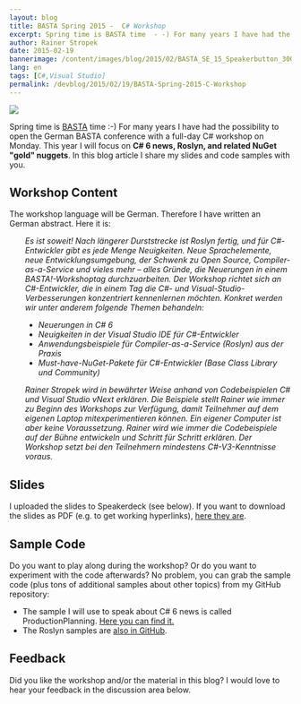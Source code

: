 ```yaml
---
layout: blog
title: BASTA Spring 2015 -  C# Workshop
excerpt: Spring time is BASTA time  - -) For many years I have had the possibility to open the German BASTA conference with a full-day C# workshop on Monday. This year I will focus on C# 6 news, Roslyn, and related NuGet "gold" nuggets. In this blog article I share my slides and code samples with you.
author: Rainer Stropek
date: 2015-02-19
bannerimage: /content/images/blog/2015/02/BASTA_SE_15_Speakerbutton_300x250_cropped.png
lang: en
tags: [C#,Visual Studio]
permalink: /devblog/2015/02/19/BASTA-Spring-2015-C-Workshop
---
```


<p class="floatRight">
  <img src="{{site.baseurl}}/content/images/blog/2015/02/BASTA_SE_15_Speakerbutton_300x250_.png" />
</p><p>Spring time is <a href="http://basta.net" target="_blank">BASTA</a> time :-) For many years I have had the possibility to open the German BASTA conference with a full-day C# workshop on Monday. This year I will focus on <strong>C# 6 news, Roslyn, and related NuGet "gold" nuggets</strong>. In this blog article I share my slides and code samples with you.</p><h2>Workshop Content</h2><p>The workshop language will be German. Therefore I have written an German abstract. Here it is:</p><div style="margin-left: 2em">
  <p>
    <em>Es ist soweit! Nach längerer Durststrecke ist Roslyn fertig, und für C#-Entwickler gibt es jede Menge Neuigkeiten. Neue Sprachelemente, neue Entwicklungsumgebung, der Schwenk zu Open Source, Compiler-as-a-Service und vieles mehr – alles Gründe, die Neuerungen in einem BASTA!-Workshoptag durchzuarbeiten. Der Workshop richtet sich an C#-Entwickler, die in einem Tag die C#- und Visual-Studio-Verbesserungen konzentriert kennenlernen möchten. Konkret werden wir unter anderem folgende Themen behandeln:</em>
  </p>
  <ul>
    <li>
      <em>Neuerungen in C# 6</em>
    </li>
    <li>
      <em>Neuigkeiten in der Visual Studio IDE für C#-Entwickler</em>
    </li>
    <li>
      <em>Anwendungsbeispiele für Compiler-as-a-Service (Roslyn) aus der Praxis</em>
    </li>
    <li>
      <em>Must-have-NuGet-Pakete für C#-Entwickler (Base Class Library und Community)</em>
    </li>
  </ul>
  <p>
    <em>Rainer Stropek wird in bewährter Weise anhand von Codebeispielen C# und Visual Studio vNext erklären. Die Beispiele stellt Rainer wie immer zu Beginn des Workshops zur Verfügung, damit Teilnehmer auf dem eigenen Laptop mitexperimentieren können. Ein eigener Computer ist aber keine Voraussetzung. Rainer wird wie immer die Codebeispiele auf der Bühne entwickeln und Schritt für Schritt erklären. Der Workshop setzt bei den Teilnehmern mindestens C#-V3-Kenntnisse voraus.</em>
  </p>
</div><h2>Slides</h2><p>I uploaded the slides to Speakerdeck (see below). If you want to download the slides as PDF (e.g. to get working hyperlinks), <a href="{{site.baseurl}}/content/images/blog/2015/02/CSharp Fitness.pdf">here they are</a>.</p><script async="async" class="speakerdeck-embed" data-id="6d2592e345da498f85fa159bfc302c1c" data-ratio="1.77777777777778" src="//speakerdeck.com/assets/embed.js"></script><h2>Sample Code
<br /></h2><p>Do you want to play along during the workshop? Or do you want to experiment with the code afterwards? No problem, you can grab the sample code (plus tons of additional samples about other topics) from my GitHub repository:</p><ul>
  <li>The sample I will use to speak about C# 6 news is called ProductionPlanning. <a href="https://github.com/rstropek/Samples/tree/master/ProductionPlanning" target="_blank">Here you can find it.</a></li>
  <li>The Roslyn samples are <a href="https://github.com/rstropek/Samples/tree/master/RoslynDemos" target="_blank">also in GitHub</a>.</li>
</ul><h2>Feedback</h2><p>Did you like the workshop and/or the material in this blog? I would love to hear your feedback in the discussion area below.<br /></p>